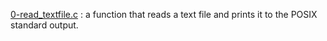 [0-read_textfile.c](./0-read_textfile.c) : a function that reads a text file and prints it to the POSIX standard output. <br/>
